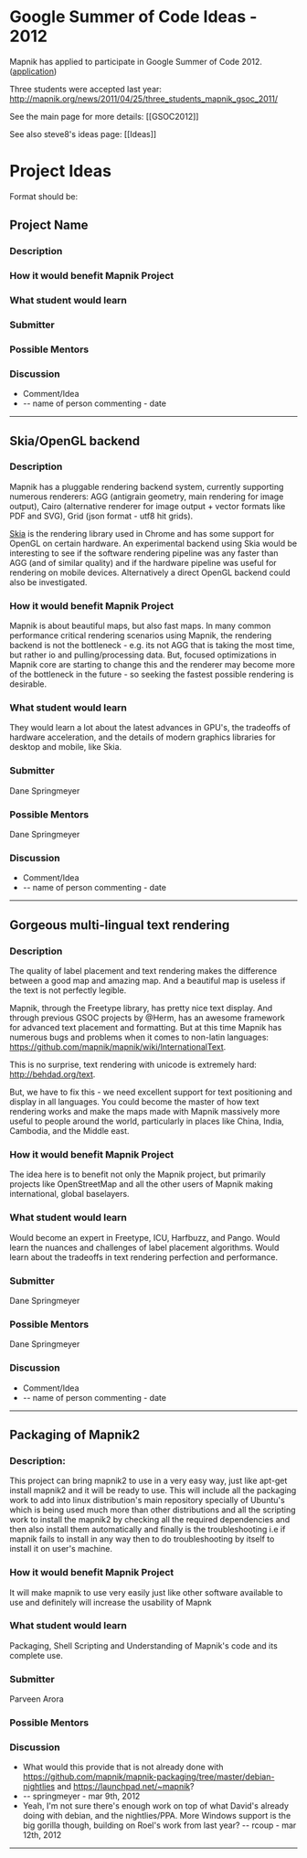 # Google Summer of Code Ideas - 2012

Mapnik has applied to participate in Google Summer of Code 2012. ([application](Gsoc2012-application))

Three students were accepted last year: http://mapnik.org/news/2011/04/25/three_students_mapnik_gsoc_2011/

See the main page for more details: [[GSOC2012]]

See also steve8's ideas page: [[Ideas]]


# Project Ideas

Format should be:

## Project Name
### Description
### How it would benefit Mapnik Project
### What student would learn
### Submitter
### Possible Mentors
### Discussion
  * Comment/Idea
   * -- name of person commenting - date

----


## Skia/OpenGL backend

### Description

Mapnik has a pluggable rendering backend system, currently supporting numerous renderers: AGG (antigrain geometry, main rendering for image output), Cairo (alternative renderer for image output + vector formats like PDF and SVG), Grid (json format - utf8 hit grids).

[Skia](http://code.google.com/p/skia/) is the rendering library used in Chrome and has some support for OpenGL on certain hardware. An experimental backend using Skia would be interesting to see if the software rendering pipeline was any faster than AGG (and of similar quality) and if the hardware pipeline was useful for rendering on mobile devices. Alternatively a direct OpenGL backend could also be investigated.

### How it would benefit Mapnik Project

Mapnik is about beautiful maps, but also fast maps. In many common performance critical rendering scenarios using Mapnik, the rendering backend is not the bottleneck - e.g. its not AGG that is taking the most time, but rather io and pulling/processing data. But, focused optimizations in Mapnik core are starting to change this and the renderer may become more of the bottleneck in the future - so seeking the fastest possible rendering is desirable.

### What student would learn
They would learn a lot about the latest advances in GPU's, the tradeoffs of hardware acceleration, and the details of modern graphics libraries for desktop and mobile, like Skia.

### Submitter

Dane Springmeyer

### Possible Mentors

Dane Springmeyer

### Discussion
  * Comment/Idea
   * -- name of person commenting - date

----

## Gorgeous multi-lingual text rendering

### Description

The quality of label placement and text rendering makes the difference between a good map and amazing map. And a beautiful map is useless if the text is not perfectly legible.

Mapnik, through the Freetype library, has pretty nice text display. And through previous GSOC projects by @Herm, has an awesome framework for advanced text placement and formatting. But at this time Mapnik has numerous bugs and problems when it comes to non-latin languages: https://github.com/mapnik/mapnik/wiki/InternationalText.

This is no surprise, text rendering with unicode is extremely hard: http://behdad.org/text.

But, we have to fix this - we need excellent support for text positioning and display in all languages. You could become the master of how text rendering works and make the maps made with Mapnik massively more useful to people around the world, particularly in places like China, India, Cambodia, and the Middle east.

### How it would benefit Mapnik Project

The idea here is to benefit not only the Mapnik project, but primarily projects like OpenStreetMap and all the other users of Mapnik making international, global baselayers.

### What student would learn

Would become an expert in Freetype, ICU, Harfbuzz, and Pango. Would learn the nuances and challenges of label placement algorithms. Would learn about the tradeoffs in text rendering perfection and performance.

### Submitter

Dane Springmeyer

### Possible Mentors

Dane Springmeyer

### Discussion
  * Comment/Idea
   * -- name of person commenting - date

----

## Packaging of Mapnik2
### Description:
This project can bring mapnik2 to use in a very easy way, just like apt-get install mapnik2 and it will be ready to use. This will include all the packaging work to add into linux distribution's main repository specially of Ubuntu's which is being used much more than other distributions and all the scripting work to install the mapnik2 by checking all the required dependencies and then also install them automatically and finally is the troubleshooting i.e if mapnik fails to install in any way then to do troubleshooting by itself to install it on user's machine.
### How it would benefit Mapnik Project
It will make mapnik to use very easily just like other software available to use and definitely will increase the usability of Mapnk  
### What student would learn
Packaging, Shell Scripting and Understanding of Mapnik's code and its complete use. 
### Submitter
Parveen Arora

### Possible Mentors

### Discussion
  * What would this provide that is not already done with https://github.com/mapnik/mapnik-packaging/tree/master/debian-nightlies and https://launchpad.net/~mapnik?
   * -- springmeyer - mar 9th, 2012
  * Yeah, I'm not sure there's enough work on top of what David's already doing with debian, and the nightlies/PPA. More Windows support is the big gorilla though, building on Roel's work from last year? -- rcoup - mar 12th, 2012

----